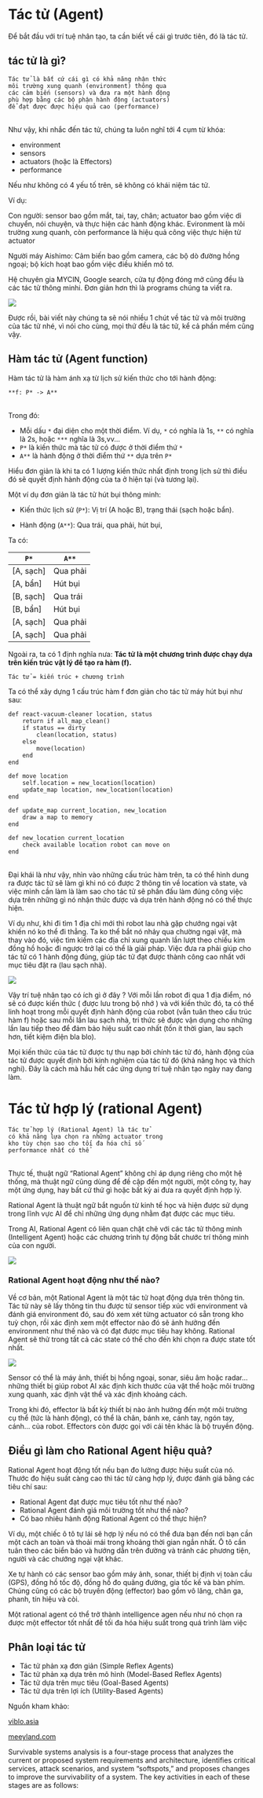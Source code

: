 # Tác tử (Agent)
Để bắt đầu với trí tuệ nhân tạo, ta cần biết về cái gì trước tiên, đó là tác tử.

## tác tử là gì?

    Tác tử là bất cứ cái gì có khả năng nhận thức
    môi trường xung quanh (environment) thông qua 
    các cảm biến (sensors) và đưa ra một hành động 
    phù hợp bằng các bộ phận hành động (actuators) 
    để đạt được được hiệu quả cao (performance)
\
Như vậy, khi nhắc đến tác tử, chúng ta luôn nghĩ tới 4 cụm từ khóa:
- environment
- sensors
- actuators (hoặc là Effectors)
- performance

Nếu như không có 4 yếu tố trên, sẽ không có khái niệm tác tử.

Ví dụ:

Con người: sensor bao gồm mắt, tai, tay, chân; actuator bao gồm việc di chuyển, nói chuyện, và thực hiện các hành động khác. Evironment là môi trường xung quanh, còn performance là hiệu quả công việc thực hiện từ actuator

Người máy Aishimo: Cảm biến bao gồm camera, các bộ dò đường hồng ngoại; bộ kích hoạt bao gồm việc điều khiển mô tơ.

Hệ chuyên gia MYCIN, Google search, cửa tự động đóng mở cũng đều là các tác tử thông minhi. Đơn giản hơn thì là programs chúng ta viết ra.

![](https://images.viblo.asia/e422bee2-2e61-4ec1-810c-47c6a60c06f7.jpg)

Được rồi, bài viết này chúng ta sẽ nói nhiều 1 chút về tác tử và môi trường của tác tử nhé, vì nói cho cùng, mọi thứ đều là tác tử, kể cả phần mềm cũng vậy.

## Hàm tác tử (Agent function)

Hàm tác tử là hàm ánh xạ từ lịch sử kiến thức cho tới hành động:

    **f: P* -> A**
\
Trong đó:
 - Mỗi dấu `*` đại diện cho một thời điểm. Ví dụ, `*` có nghĩa là 1s, `**` có nghĩa là 2s, hoặc `***` nghĩa là 3s,vv...
 -  `P*` là kiến thức mà tác tử có được ở thời điểm thứ  `*`
 - `A**` là hành động ở thời điểm thứ `**` dựa trên `P*`

Hiểu đơn giản là khi ta có 1 lượng kiến thức nhất định trong lịch sử thì điều đó sẽ quyết định hành động của ta ở hiện tại (và tương lại). 

Một ví dụ đơn giản là tác tử hút bụi thông minh:

- Kiến thức lịch sử (`P*`): Vị trí (A hoặc B), trạng thái (sạch hoặc bẩn).

- Hành động (`A**`): Qua trái, qua phải, hút bụi, 

Ta có:

| `P*`	        |   `A**`
|---------------|---------
| [A, sạch]	    |Qua phải
| [A, bẩn]	    |Hút bụi
| [B, sạch]	    |Qua trái
| [B, bẩn]	    |Hút bụi
| [A, sạch]	    |Qua phải
| [A, sạch]	    |Qua phải

Ngoài ra, ta có 1 định nghĩa nưa: __Tác tử là một chương trình được chạy dựa trên kiến trúc vật lý để tạo ra hàm (f).__

    Tác tử = kiến trúc + chương trình



Ta có thể xây dựng 1 cấu trúc hàm f đơn giản cho tác tử máy hút bụi như sau:

```
def react-vacuum-cleaner location, status
    return if all_map_clean()
    if status == dirty
        clean(location, status)
    else
        move(location)
    end
end

def move location
    self.location = new_location(location)
    update_map location, new_location(location)
end

def update_map current_location, new_location
    draw a map to memory
end

def new_location current_location
    check available location robot can move on
end

```
\
Đại khái là như vậy, nhìn vào những cấu trúc hàm trên, ta có thể hình dung ra được tác tử sẽ làm gì khi nó có được 2 thông tin về location và state, và việc mình cần làm là làm sao cho tác tử sẽ phấn đấu làm đúng công việc dựa trên những gì nó nhận thức được và dựa trên hành động nó có thể thực hiện. 

Ví dụ như, khi đi tìm 1 địa chỉ mới thì robot lau nhà gặp chướng ngại vật khiến nó ko thể đi thẳng. Ta ko thể bắt nó nhảy qua chường ngại vật, mà thay vào đó, việc tìm kiếm các địa chỉ xung quanh lần lượt theo chiều kim đồng hồ hoặc đi ngược trở lại có thể là giải pháp. Việc đưa ra phải giúp cho tác tử có 1 hành động đúng, giúp tác tử đạt được thành công cao nhất với mục tiêu đặt ra (lau sạch nhà).

![](https://i.pinimg.com/564x/6f/0e/8a/6f0e8a98877ae3fd62547f662b27fefd.jpg)

Vậy trí tuệ nhân tạo có ích gì ở đây ? Với mỗi lần robot đi qua 1 địa điểm, nó sẽ có được kiến thức ( được lưu trong bộ nhớ ) và với kiến thức đó, ta có thể linh hoạt  trong mỗi quyết định hành động của robot (vẫn tuân theo cấu trúc hàm f) hoặc sau mỗi lần lau sạch nhà, tri thức sẽ được vận dụng cho những lần lau tiếp theo để đảm bảo hiệu suất cao nhất (tốn ít thời gian, lau sạch hơn, tiết kiệm điện bla blo).

Mọi kiến thức của tác tử được tự thu nạp bởi chính tác tử đó, hành động của tác tử được quyết định bởi kinh nghiệm của tác tử đó (khả năng học và thích nghi). Đây là cách mà hầu hết các ứng dụng trí tuệ nhân tạo ngày nay đang làm.

# Tác tử hợp lý (rational Agent)

    Tác tử hợp lý (Rational Agent) là tác tử 
    có khả năng lựa chọn ra những actuator trong
    kho tùy chọn sao cho tối đa hóa chỉ số 
    performance nhất có thể
\
Thực tế, thuật ngữ “Rational Agent” không chỉ áp dụng riêng cho một hệ thống, mà thuật ngữ cũng dùng để đề cập đến một người, một công ty, hay một ứng dụng, hay bất cứ thứ gì hoặc bất kỳ ai đưa ra quyết định hợp lý.

Rational Agent là thuật ngữ bắt nguồn từ kinh tế học và hiện được sử dụng trong lĩnh vực AI để chỉ những ứng dụng nhằm đạt được các mục tiêu.

Trong AI, Rational Agent có liên quan chặt chẽ với các tác tử thông minh (Intelligent Agent) hoặc các chương trình tự động bắt chước trí thông minh của con người.

![](https://www.researchgate.net/profile/Diane_Cook2/publication/2435158/figure/fig1/AS:394723362656269@1471120791582/Rational-agent-design.png)

### Rational Agent hoạt động như thế nào?

Về cơ bản, một Rational Agent là một tác tử hoạt động dựa trên thông tin. Tác tử này sẽ lấy thông tin thu được từ sensor tiếp xúc với environment và đánh giá environment đó, sau đó xem xét từng actuator có sẵn trong kho tuỳ chọn, rồi xác định xem một effector nào đó sẽ ảnh hưởng đến environment như thế nào và có đạt được mục tiêu hay không. Rational Agent sẽ thử trong tất cả các state có thể cho đến khi chọn ra được state tốt nhất.

![](/pictures/rational-agent(2).png)

Sensor có thể là máy ảnh, thiết bị hồng ngoại, sonar, siêu âm hoặc radar… những thiết bị giúp robot AI xác định kích thước của vật thể hoặc môi trường xung quanh, xác định vật thể và xác định khoảng cách. 

Trong khi đó, effector là bất kỳ thiết bị nào ảnh hưởng đến một môi trường cụ thể (tức là hành động), có thể là chân, bánh xe, cánh tay, ngón tay, cánh… của robot. Effectors còn được gọi với cái tên khác là bộ truyền động.

## Điều gì làm cho Rational Agent hiệu quả?

Rational Agent hoạt động tốt nếu bạn đo lường được hiệu suất của nó. Thước đo hiệu suất càng cao thì tác tử càng hợp lý, được đánh giá bằng các tiêu chí sau:

- Rational Agent đạt được mục tiêu tốt như thế nào?
- Rational Agent đánh giá môi trường tốt như thế nào?
- Có bao nhiêu hành động Rational Agent có thể thực hiện?

Ví dụ, một chiếc ô tô tự lái sẽ hợp lý nếu nó có thể đưa bạn đến nơi bạn cần một cách an toàn và thoải mái trong khoảng thời gian ngắn nhất. Ô tô cần tuân theo các biển báo và hướng dẫn trên đường và tránh các phương tiện, người và các chướng ngại vật khác.

Xe tự hành có các sensor bao gồm máy ảnh, sonar, thiết bị định vị toàn cầu (GPS), đồng hồ tốc độ, đồng hồ đo quãng đường, gia tốc kế và bàn phím. Chúng cũng có các bộ truyền động (effector) bao gồm vô lăng, chân ga, phanh, tín hiệu và còi.

Một rational agent có thể trở thành intelligence agen nếu như nó chọn ra được một effector tốt nhất để tối đa hóa hiệu suất trong quá trình làm việc
## Phân loại tác tử

- Tác tử phản xạ đơn giản (Simple Reflex Agents)
- Tác tử phản xạ dựa trên mô hình (Model-Based Reflex Agents)
- Tác tử dựa trên mục tiêu (Goal-Based Agents)
- Tác tử dựa trên lợi ích (Utility-Based Agents)

Nguồn kham khảo: 

[viblo.asia](https://viblo.asia/p/artificial-intelligence-introduction-ai-to-ml-beginner-part-1-NbmebAdpGYO)

[meeyland.com](https://meeyland.com/tin-tuc/rational-agent-la-gi-cac-ung-dung-cua-trong-thuc-te-378177491)



Survivable systems analysis is a four-stage process that analyzes the current or proposed system requirements and architecture, identifies critical services, attack scenarios, and system “softspots,” and proposes changes to improve the survivability of a system. The key activities in each of these stages are as follows: